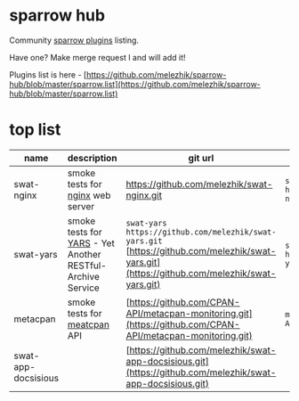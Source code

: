 # sparrow hub

Community [sparrow plugins](https://github.com/melezhik/sparrow#sparrow-plugins) listing.

Have one? Make merge request I and will add it!

Plugins list is here - [https://github.com/melezhik/sparrow-hub/blob/master/sparrow.list](https://github.com/melezhik/sparrow-hub/blob/master/sparrow.list)


# top list

  name | description | git url | sparrow list |
 ----- | ----------- | ------  | ------------ |
swat-nginx | smoke tests for [nginx](https://www.nginx.com/resources/wiki/) web server | https://github.com/melezhik/swat-nginx.git | `swat-nginx https://github.com/melezhik/swat-nginx.git` 
swat-yars | smoke tests for [YARS](https://metacpan.org/pod/Yars) - Yet Another RESTful-Archive Service | `swat-yars https://github.com/melezhik/swat-yars.git` [https://github.com/melezhik/swat-yars.git](https://github.com/melezhik/swat-yars.git) | `swat-yars https://github.com/melezhik/swat-yars.git`
 metacpan  | smoke tests for [meatcpan](https://metacpan.org) API | [https://github.com/CPAN-API/metacpan-monitoring.git](https://github.com/CPAN-API/metacpan-monitoring.git) | `metacpan https://github.com/CPAN-API/metacpan-monitoring.git` 
swat-app-docsisious | |  [https://github.com/melezhik/swat-app-docsisious.git](https://github.com/melezhik/swat-app-docsisious.git)

